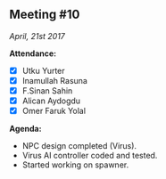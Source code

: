 Meeting #10
----------
*April, 21st 2017*


**Attendance:**
- [x] Utku Yurter
- [x] Inamullah Rasuna
- [x] F.Sinan Sahin
- [x] Alican Aydogdu
- [x] Omer Faruk Yolal 

**Agenda:**
- NPC design completed (Virus).
- Virus AI controller coded and tested.
- Started working on spawner.